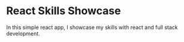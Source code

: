 # React Skills Showcase

In this simple react app, I showcase my skills with react and full stack development.
